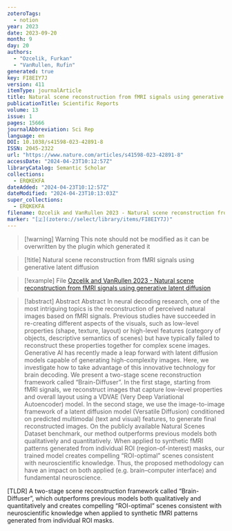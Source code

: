 ```yaml
---
zoteroTags:
  - notion
year: 2023
date: 2023-09-20
month: 9
day: 20
authors:
  - "Ozcelik, Furkan"
  - "VanRullen, Rufin"
generated: true
key: FI8EIY7J
version: 411
itemType: journalArticle
title: Natural scene reconstruction from fMRI signals using generative latent diffusion
publicationTitle: Scientific Reports
volume: 13
issue: 1
pages: 15666
journalAbbreviation: Sci Rep
language: en
DOI: 10.1038/s41598-023-42891-8
ISSN: 2045-2322
url: "https://www.nature.com/articles/s41598-023-42891-8"
accessDate: "2024-04-23T10:12:57Z"
libraryCatalog: Semantic Scholar
collections:
  - ERQKEKFA
dateAdded: "2024-04-23T10:12:57Z"
dateModified: "2024-04-23T10:13:03Z"
super_collections:
  - ERQKEKFA
filename: Ozcelik and VanRullen 2023 - Natural scene reconstruction from fMRI signals using generative latent diffusion
marker: "[🇿](zotero://select/library/items/FI8EIY7J)"
---
```


>[!warning] Warning
> This note should not be modified as it can be overwritten by the plugin which generated it

> [!title] Natural scene reconstruction from fMRI signals using generative latent diffusion

> [!example] File
> [Ozcelik and VanRullen 2023 - Natural scene reconstruction from fMRI signals using generative latent diffusion](Ozcelik%20and%20VanRullen%202023%20-%20Natural%20scene%20reconstruction%20from%20fMRI%20signals%20using%20generative%20latent%20diffusion.pdf)

> [!abstract] Abstract
> Abstract
>             In neural decoding research, one of the most intriguing topics is the reconstruction of perceived natural images based on fMRI signals. Previous studies have succeeded in re-creating different aspects of the visuals, such as low-level properties (shape, texture, layout) or high-level features (category of objects, descriptive semantics of scenes) but have typically failed to reconstruct these properties together for complex scene images. Generative AI has recently made a leap forward with latent diffusion models capable of generating high-complexity images. Here, we investigate how to take advantage of this innovative technology for brain decoding. We present a two-stage scene reconstruction framework called “Brain-Diffuser”. In the first stage, starting from fMRI signals, we reconstruct images that capture low-level properties and overall layout using a VDVAE (Very Deep Variational Autoencoder) model. In the second stage, we use the image-to-image framework of a latent diffusion model (Versatile Diffusion) conditioned on predicted multimodal (text and visual) features, to generate final reconstructed images. On the publicly available Natural Scenes Dataset benchmark, our method outperforms previous models both qualitatively and quantitatively. When applied to synthetic fMRI patterns generated from individual ROI (region-of-interest) masks, our trained model creates compelling “ROI-optimal” scenes consistent with neuroscientific knowledge. Thus, the proposed methodology can have an impact on both applied (e.g. brain–computer interface) and fundamental neuroscience.

[TLDR] A two-stage scene reconstruction framework called “Brain-Diffuser”, which outperforms previous models both qualitatively and quantitatively and creates compelling “ROI-optimal” scenes consistent with neuroscientific knowledge when applied to synthetic fMRI patterns generated from individual ROI masks.

